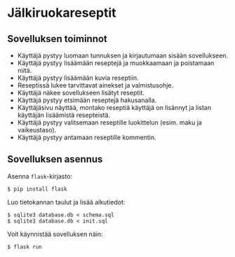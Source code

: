 # Jälkiruokareseptit

## Sovelluksen toiminnot 

* Käyttäjä pystyy luomaan tunnuksen ja kirjautumaan sisään sovellukseen.
* Käyttäjä pystyy lisäämään reseptejä ja muokkaamaan ja poistamaan niitä.
* Käyttäjä pystyy lisäämään kuvia reseptiin.
* Reseptissä lukee tarvittavat ainekset ja valmistusohje. 
* Käyttäjä näkee sovellukseen lisätyt reseptit. 
* Käyttäjä pystyy etsimään reseptejä hakusanalla.
* Käyttäjäsivu näyttää, montako reseptiä käyttäjä on lisännyt ja listan käyttäjän lisäämistä resepteistä.
* Käyttäjä pystyy valitsemaan reseptille luokittelun (esim. maku ja vaikeustaso). 
* Käyttäjä pystyy antamaan reseptille kommentin. 

## Sovelluksen asennus 
Asenna `flask`-kirjasto:

```
$ pip install flask
```

Luo tietokannan taulut ja lisää alkutiedot:

```
$ sqlite3 database.db < schema.sql
$ sqlite3 database.db < init.sql
```

Voit käynnistää sovelluksen näin:

```
$ flask run
```

